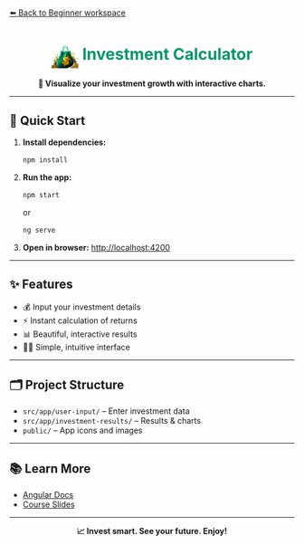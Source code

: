 [⬅️ Back to Beginner workspace](../README.md)

<h1 align="center"><img src="public/investment-calculator-logo.png" width="48" style="vertical-align:middle;"/> <span style="color:#059669">Investment Calculator</span></h1>

<p align="center">
  <b>💸 Visualize your investment growth with interactive charts.</b>
</p>

---

## 🚀 Quick Start

1. **Install dependencies:**
   ```sh
   npm install
   ```
2. **Run the app:**
   ```sh
   npm start
   ```
   or
   ```sh
   ng serve
   ```
3. **Open in browser:**
   [http://localhost:4200](http://localhost:4200)

---

## ✨ Features

- 💰 Input your investment details
- ⚡ Instant calculation of returns
- 📊 Beautiful, interactive results
- 🧑‍💻 Simple, intuitive interface

---

## 🗂️ Project Structure

- `src/app/user-input/` – Enter investment data
- `src/app/investment-results/` – Results & charts
- `public/` – App icons and images

---

## 📚 Learn More

- [Angular Docs](https://angular.io/)
- [Course Slides](../../other-resources/angular-course-slides.pdf)

---

<p align="center">
  <b>📈 Invest smart. See your future. Enjoy!</b>
</p>
